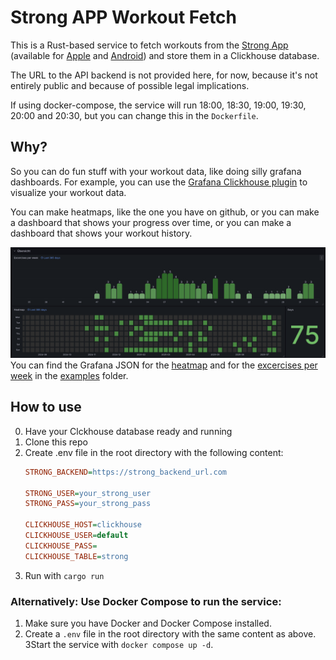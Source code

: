 # Strong APP Workout Fetch

This is a Rust-based service to fetch workouts from the [Strong App](https://www.strong.app/) (available for [Apple](https://apps.apple.com/us/app/strong-workout-tracker-gym-log/id464254577) and [Android](https://play.google.com/store/apps/details?id=io.strongapp.strong)) and store them in a Clickhouse database.


The URL to the API backend is not provided here, for now, because it's not entirely public and because of possible legal implications.

If using docker-compose, the service will run 18:00, 18:30, 19:00, 19:30, 20:00 and 20:30, but you can change this in the `Dockerfile`.

## Why?

So you can do fun stuff with your workout data, like doing silly grafana dashboards.
For example, you can use the [Grafana Clickhouse plugin](https://grafana.com/grafana/plugins/grafana-clickhouse-datasource/) to visualize your workout data.

You can make heatmaps, like the one you have on github, or you can make a dashboard that shows your progress over time, or you can make a dashboard that shows your workout history.

![heatmap](./.github/heatmap.png)
You can find the Grafana JSON for the [heatmap](./examples/grafana/heatmap.json) and for the [excercises per week](./examples/grafana/excercises-per-week.json) in the [examples](./examples/grafana) folder.


## How to use

0. Have your Clckhouse database ready and running
1. Clone this repo
2. Create .env file in the root directory with the following content:
    ```ini
    STRONG_BACKEND=https://strong_backend_url.com
    
    STRONG_USER=your_strong_user
    STRONG_PASS=your_strong_pass

    CLICKHOUSE_HOST=clickhouse
    CLICKHOUSE_USER=default
    CLICKHOUSE_PASS=
    CLICKHOUSE_TABLE=strong
    ```
3. Run with `cargo run`

### Alternatively: Use Docker Compose to run the service:

1. Make sure you have Docker and Docker Compose installed.
2. Create a `.env` file in the root directory with the same content as above.
   3Start the service with `docker compose up -d`.


